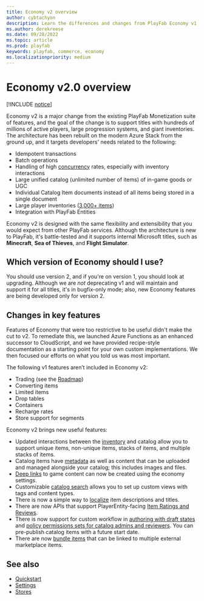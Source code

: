 ```yaml
---
title: Economy v2 overview
author: cybtachyon
description: Learn the differences and changes from PlayFab Economy v1 to v2
ms.author: derekreese
ms.date: 09/28/2022
ms.topic: article
ms.prod: playfab
keywords: playfab, commerce, economy
ms.localizationpriority: medium
---
```


# Economy v2.0 overview

[!INCLUDE [notice](../../includes/_economy-release.md)]

Economy v2 is a major change from the existing PlayFab Monetization suite of features, and the goal of the change is to support titles with hundreds of millions of active players, large progression systems, and giant inventories. The architecture has been rebuilt on the modern Azure Stack from the ground up, and it targets developers' needs related to the following:

* Idempotent transactions
* Batch operations
* Handling of high [concurrency](catalog/etags.md) rates, especially with inventory interactions
* Large unified catalog (unlimited number of items) of in-game goods or UGC  
* Individual Catalog Item documents instead of all items being stored in a single document
* Large player inventories ([3,000+ items](catalog/limits.md))
* Integration with PlayFab Entities

Economy v2 is designed with the same flexibility and extensibility that you would expect from other PlayFab services. Although the architecture is new to PlayFab, it's battle-tested and it supports internal Microsoft titles, such as **Minecraft**, **Sea of Thieves**, and **Flight Simulator**.

## Which version of Economy should I use?

You should use version 2, and if you're on version 1, you should look at upgrading. Although we are _not_ deprecating v1 and will maintain and support it for all titles, it's in bugfix-only mode; also, new Economy features are being developed only for version 2.

## Changes in key features

Features of Economy that were too restrictive to be useful didn't make the cut to v2. To remediate this, we launched Azure Functions as an enhanced successor to CloudScript, and we have provided recipe-style documentation as a starting point for your own custom implementations. We then focused our efforts on what you told us was most important.

The following v1 features aren’t included in Economy v2:

* Trading (see the [Roadmap](../../roadmap/index.md))
* Converting items  
* Limited items
* Drop tables
* Containers
* Recharge rates
* Store support for segments

Economy v2 brings new useful features:

* Updated interactions between the [inventory](inventory/index.md) and catalog allow you to support unique items, non-unique items, stacks of items, and multiple stacks of items.
* Catalog items have [metadata](catalog/content-types-tags-and-properties.md) as well as content that can be uploaded and managed alongside your catalog; this includes images and files.
* [Deep links](catalog/deep-links.md) to game content can now be created using the economy settings.
* Customizable [catalog search](catalog/search.md) allows you to set up custom views with tags and content types.
* There is now a simple way to [localize](catalog/localization.md) item descriptions and titles.
* There are now APIs that support PlayerEntity-facing [Item Ratings and Reviews](catalog/ratings.md).
* There is now support for custom workflow in [authoring with draft states](catalog/item-status.md) and [policy permissions sets for catalog admins and reviewers](settings.md). You can pre-publish catalog items with a future start date.
* There are now [bundle items](bundles.md) that can be linked to multiple external marketplace items.

## See also

* [Quickstart](quickstart.md)
* [Settings](settings.md)
* [Stores](stores.md)
